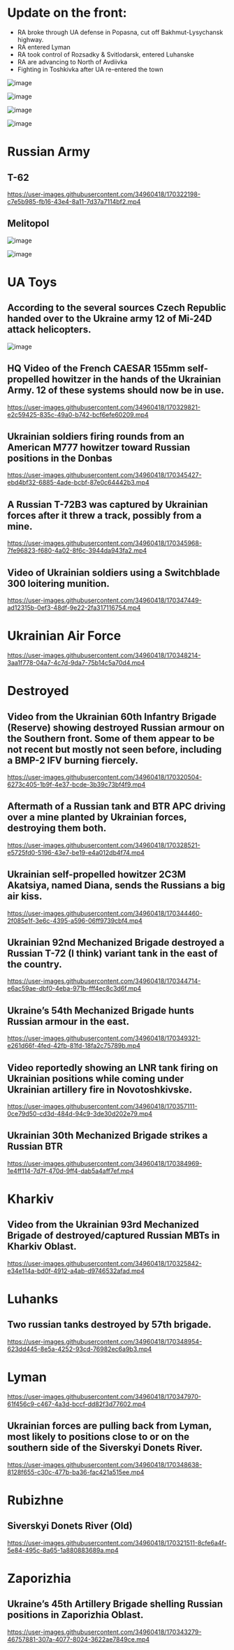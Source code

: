 # Update on the front:

- RA broke through UA defense in Popasna, cut off Bakhmut-Lysychansk highway. 
- RA entered Lyman 
- RA took control of Rozsadky & Svitlodarsk, entered Luhanske
- RA are advancing to North of Avdiivka
- Fighting in Toshkivka after UA re-entered the town

![image](https://user-images.githubusercontent.com/34960418/170324479-6fb4c7bf-e855-48b4-9f36-e88e10befede.png)

![image](https://user-images.githubusercontent.com/34960418/170324499-3c09b6a5-4a42-4ac6-8d91-1206eaedb832.png)

![image](https://user-images.githubusercontent.com/34960418/170324515-fbc286dd-7c4c-4183-aa25-ade403bd023f.png)

![image](https://user-images.githubusercontent.com/34960418/170324614-6b1eae23-f00b-4372-bd1c-b07f1e5b7dc5.png)


# Russian Army 

## T-62

https://user-images.githubusercontent.com/34960418/170322198-c7e5b985-fb16-43e4-8a11-7d37a7114bf2.mp4


## Melitopol

![image](https://user-images.githubusercontent.com/34960418/170323329-de8f14e8-6ddc-4d4d-b8de-a301ca050efe.png)

![image](https://user-images.githubusercontent.com/34960418/170323354-9d95beff-f62b-4176-99f1-b907ebcb67ec.png)


# UA Toys

## According to the several sources Czech Republic handed over to the Ukraine army 12 of Mi-24D attack helicopters.

![image](https://user-images.githubusercontent.com/34960418/170320137-f97cd22f-88cc-40e1-b6cd-da8275eff21c.png)


## HQ Video of the French CAESAR 155mm self-propelled howitzer in the hands of the Ukrainian Army. 12 of these systems should now be in use.

https://user-images.githubusercontent.com/34960418/170329821-e2c59425-835c-49a0-b742-bcf6efe60209.mp4


## Ukrainian soldiers firing rounds from an American M777 howitzer toward Russian positions in the Donbas

https://user-images.githubusercontent.com/34960418/170345427-ebd4bf32-6885-4ade-bcbf-87e0c64442b3.mp4


## A Russian T-72B3 was captured by Ukrainian forces after it threw a track, possibly from a mine.

https://user-images.githubusercontent.com/34960418/170345968-7fe96823-f680-4a02-8f6c-3944da943fa2.mp4


## Video of Ukrainian soldiers using a Switchblade 300 loitering munition.

https://user-images.githubusercontent.com/34960418/170347449-ad12315b-0ef3-48df-9e22-2fa317116754.mp4


# Ukrainian Air Force

https://user-images.githubusercontent.com/34960418/170348214-3aa1f778-04a7-4c7d-9da7-75b14c5a70d4.mp4


# Destroyed

## Video from the Ukrainian 60th Infantry Brigade (Reserve) showing destroyed Russian armour on the Southern front. Some of them appear to be not recent but mostly not seen before, including a BMP-2 IFV burning fiercely.

https://user-images.githubusercontent.com/34960418/170320504-6273c405-1b9f-4e37-bcde-3b39c73bf4f9.mp4


## Aftermath of a Russian tank and BTR APC driving over a mine planted by Ukrainian forces, destroying them both.

https://user-images.githubusercontent.com/34960418/170328521-e5725fd0-5196-43e7-be19-e4a012db4f74.mp4


## Ukrainian self-propelled howitzer 2C3M Akatsiya, named Diana, sends the Russians a big air kiss.

https://user-images.githubusercontent.com/34960418/170344460-2f085e1f-3e6c-4395-a596-06ff9739cbf4.mp4


## Ukrainian 92nd Mechanized Brigade destroyed a Russian T-72 (I think) variant tank in the east of the country.

https://user-images.githubusercontent.com/34960418/170344714-e6ac59ae-dbf0-4eba-971b-fff4ec8c3d6f.mp4


## Ukraine’s 54th Mechanized Brigade hunts Russian armour in the east.

https://user-images.githubusercontent.com/34960418/170349321-e261d66f-4fed-42fb-81fd-18fa2c75789b.mp4


## Video reportedly showing an LNR tank firing on Ukrainian positions while coming under Ukrainian artillery fire in Novotoshkivske. 

https://user-images.githubusercontent.com/34960418/170357111-0ce79d50-cd3d-484d-94c9-3de30d202e79.mp4


## Ukrainian 30th Mechanized Brigade strikes a Russian BTR

https://user-images.githubusercontent.com/34960418/170384969-1e4ff114-7d7f-470d-9ff4-dab5a4aff7ef.mp4





# Kharkiv

## Video from the Ukrainian 93rd Mechanized Brigade of destroyed/captured Russian MBTs in Kharkiv Oblast.

https://user-images.githubusercontent.com/34960418/170325842-e34e114a-bd0f-4912-a4ab-d9746532afad.mp4


# Luhanks

## Two russian tanks destroyed by 57th brigade.

https://user-images.githubusercontent.com/34960418/170348954-623dd445-8e5a-4252-93cd-76982ec6a9b3.mp4


# Lyman

https://user-images.githubusercontent.com/34960418/170347970-61f456c9-c467-4a3d-bccf-dd82f3d77602.mp4


## Ukrainian forces are pulling back from Lyman, most likely to positions close to or on the southern side of the Siverskyi Donets River.

https://user-images.githubusercontent.com/34960418/170348638-8128f655-c30c-477b-ba36-fac421a515ee.mp4


# Rubizhne

## Siverskyi Donets River (Old)

https://user-images.githubusercontent.com/34960418/170321511-8cfe6a4f-5e84-495c-8a65-1a880883689a.mp4


# Zaporizhia

## Ukraine’s 45th Artillery Brigade shelling Russian positions in Zaporizhia Oblast.

https://user-images.githubusercontent.com/34960418/170343279-46757881-307a-4077-8024-3622ae7849ce.mp4

